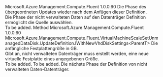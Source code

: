 <Type Name="IWithDiskSource&lt;ParentT&gt;" FullName="Microsoft.Azure.Management.Compute.Fluent.VirtualMachineScaleSetUnmanagedDataDisk.UpdateDefinition.IWithDiskSource&lt;ParentT&gt;">
  <TypeSignature Language="C#" Value="public interface IWithDiskSource&lt;ParentT&gt;" />
  <TypeSignature Language="ILAsm" Value=".class public interface auto ansi abstract IWithDiskSource`1&lt;ParentT&gt;" />
  <TypeSignature Language="DocId" Value="T:Microsoft.Azure.Management.Compute.Fluent.VirtualMachineScaleSetUnmanagedDataDisk.UpdateDefinition.IWithDiskSource`1" />
  <TypeSignature Language="VB.NET" Value="Public Interface IWithDiskSource(Of ParentT)" />
  <TypeSignature Language="F#" Value="type IWithDiskSource&lt;'ParentT&gt; = interface" />
  <AssemblyInfo>
    <AssemblyName>Microsoft.Azure.Management.Compute.Fluent</AssemblyName>
    <AssemblyVersion>1.0.0.60</AssemblyVersion>
  </AssemblyInfo>
  <TypeParameters>
    <TypeParameter Name="ParentT" />
  </TypeParameters>
  <Interfaces />
  <Docs>
    <typeparam name="ParentT">Die Phase des übergeordneten Updates wieder nach dem Anfügen dieser Definition.</typeparam>
    <summary>
            Die Phase der nicht verwalteten Daten auf den Datenträger Definition ermöglicht die Quelle auswählen.
            </summary>
    <remarks>To be added.</remarks>
  </Docs>
  <Members>
    <Member MemberName="WithNewVhd">
      <MemberSignature Language="C#" Value="public Microsoft.Azure.Management.Compute.Fluent.VirtualMachineScaleSetUnmanagedDataDisk.UpdateDefinition.IWithNewVhdDiskSettings&lt;ParentT&gt; WithNewVhd (int sizeInGB);" />
      <MemberSignature Language="ILAsm" Value=".method public hidebysig newslot virtual instance class Microsoft.Azure.Management.Compute.Fluent.VirtualMachineScaleSetUnmanagedDataDisk.UpdateDefinition.IWithNewVhdDiskSettings`1&lt;!ParentT&gt; WithNewVhd(int32 sizeInGB) cil managed" />
      <MemberSignature Language="DocId" Value="M:Microsoft.Azure.Management.Compute.Fluent.VirtualMachineScaleSetUnmanagedDataDisk.UpdateDefinition.IWithDiskSource`1.WithNewVhd(System.Int32)" />
      <MemberSignature Language="VB.NET" Value="Public Function WithNewVhd (sizeInGB As Integer) As IWithNewVhdDiskSettings(Of ParentT)" />
      <MemberSignature Language="F#" Value="abstract member WithNewVhd : int -&gt; Microsoft.Azure.Management.Compute.Fluent.VirtualMachineScaleSetUnmanagedDataDisk.UpdateDefinition.IWithNewVhdDiskSettings&lt;'ParentT&gt;" Usage="iWithDiskSource.WithNewVhd sizeInGB" />
      <MemberType>Method</MemberType>
      <AssemblyInfo>
        <AssemblyName>Microsoft.Azure.Management.Compute.Fluent</AssemblyName>
        <AssemblyVersion>1.0.0.60</AssemblyVersion>
      </AssemblyInfo>
      <ReturnValue>
        <ReturnType>Microsoft.Azure.Management.Compute.Fluent.VirtualMachineScaleSetUnmanagedDataDisk.UpdateDefinition.IWithNewVhdDiskSettings&lt;ParentT&gt;</ReturnType>
      </ReturnValue>
      <Parameters>
        <Parameter Name="sizeInGB" Type="System.Int32" />
      </Parameters>
      <Docs>
        <param name="sizeInGB">Die anfängliche Festplattengröße in GB.</param>
        <summary>
            Gibt an, nicht verwalteten Datenträger muss erstellt werden, eine neue virtuelle Festplatte eines angegebenen Größe.
            </summary>
        <returns>To be added.</returns>
        <remarks>To be added.</remarks>
        <return>Die nächste Phase der Definition von nicht verwalteten Daten-Datenträger.</return>
      </Docs>
    </Member>
  </Members>
</Type>